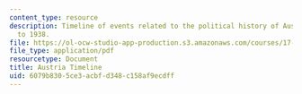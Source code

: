 ```yaml
---
content_type: resource
description: Timeline of events related to the political history of Austria from 1889
  to 1938.
file: https://ol-ocw-studio-app-production.s3.amazonaws.com/courses/17-508-the-rise-and-fall-of-democracy-regime-change-spring-2002/6079b8305ce3acbfd348c158af9ecdff_austria_timeline.pdf
file_type: application/pdf
resourcetype: Document
title: Austria Timeline
uid: 6079b830-5ce3-acbf-d348-c158af9ecdff
---
```

